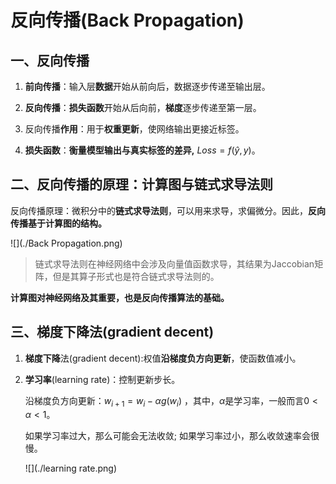 # 反向传播(Back Propagation)

## 一、反向传播

1. **前向传播**：输入层**数据**开始从前向后，数据逐步传递至输出层。

2. **反向传播**：**损失函数**开始从后向前，**梯度**逐步传递至第一层。

3. 反向传播**作用**：用于**权重更新**，使网络输出更接近标签。

4. **损失函数**：**衡量模型输出与真实标签的差异,** $Loss=f(\hat{y},y)$。



## 二、反向传播的原理：计算图与链式求导法则

反向传播原理：微积分中的**链式求导法则**，可以用来求导，求偏微分。因此，**反向传播基于计算图的结构。**

![](./Back Propagation.png)

> 链式求导法则在神经网络中会涉及向量值函数求导，其结果为Jaccobian矩阵，但是其算子形式也是符合链式求导法则的。

**计算图对神经网络及其重要，也是反向传播算法的基础。**



## 三、梯度下降法(gradient decent)

1. **梯度下降**法(gradient decent):权值**沿梯度负方向更新**，使函数值减小。

2. **学习率**(learning rate)：控制更新步长。

   沿梯度负方向更新：$w_{i+1}=w_i-\alpha g(w_i)$ ，其中，$\alpha$是学习率，一般而言$0<\alpha<1$。

   如果学习率过大，那么可能会无法收敛; 如果学习率过小，那么收敛速率会很慢。

   ![](./learning rate.png)

